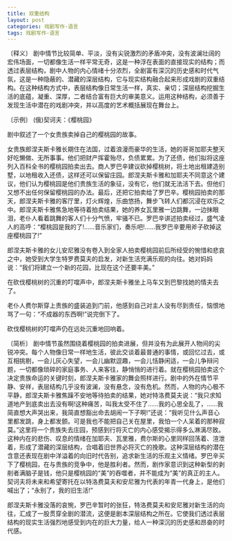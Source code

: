 ```yaml
---
title: 双重结构
layout: post
categories: 戏剧写作-语言
tags: 戏剧写作-语言
---
```


〔释义〕 剧中情节比较简单、平淡，没有尖锐激烈的矛盾冲突，没有波澜壮阔的宏伟场面，一切都像生活一样平常无奇，这是一种浮在表面的直接现实的结构；而透过表层结构，剧中人物的内心情绪十分浓烈，全剧富有深沉的历史感和时代气氛，这是一种隐蔽的、潜藏的深层结构，它与现实结构融合起来形成戏剧的双重结构。在这种结构方式中，表层结构像日常生活一样，真实、亲切；深层结构挖掘生活的底蕴，凝重、深厚，二者结合富有巨大的审美意义。运用这种结构，必须善于发现生活中潜在的戏剧冲突，并以高度的艺术概括展现在舞台上。

〔示例〕 (俄)契诃夫：《樱桃园》

剧中叙述了一个女贵族卖掉自己的樱桃园的故事。

女贵族郎涅夫斯卡雅长期住在法国，过着浪漫而豪华的生活，她的哥哥加耶夫整天好吃懒做、无所事事。他们把财产挥霍殆尽，负债累累。为了还债，他们拟将这座列入百科全书的樱桃园拍卖出去。商人罗巴辛建议砍掉樱桃树，将土地出租建造别墅，以地租收入还债，这样还可以保留庄园。郎涅夫斯卡雅和加耶夫不同意这个建议，他们认为樱桃园是他们贵族生活的象征，没有它，他们就无法活下去。但他们又想不出任何保留樱桃园的办法。最后，还把它拍卖给了罗巴辛。樱桃园拍卖的那天，郎涅夫斯卡雅的客厅里，灯火辉煌，乐曲悠扬，舞步飞转人们都沉浸在欢乐之中。郎涅夫斯卡雅焦急地等待着拍卖结果，她的养女瓦里雅一边跳舞，一边抹眼泪，老仆人看着跳舞的客人们十分气愤，牢骚不已。罗巴辛讲述拍卖经过，盛气凌人的高呼：“樱桃园是我的了!……音乐家们，奏乐吧!……我罗巴辛要用斧子砍掉这座樱桃园了!”

郎涅夫斯卡雅的女儿安尼雅没有卷入到全家人拍卖樱桃园前后所经受的惋惜和悲哀之中，她受到大学生特罗费莫夫的启发，对新生活充满乐观的向往。她对妈妈说：“我们将建立一个新的花园，比现在这个还要丰美。”

在砍伐樱桃树的沉重的叮噹声中，郎涅夫斯卡雅坐上马车又到巴黎找她的情夫去了。

老仆人费尔斯穿上贵族的盛装追到门前，他感到自己对主人没有尽到责任，恼恨地骂了一句：“不成器的东西啊!”说完倒下了。

砍伐樱桃树的叮噹声仍在远处沉重地回响着。

〔简析〕 剧中情节虽然围绕着樱桃园的拍卖进展，但并没有为此展开人物间的尖锐冲突。每个人物像日常一样地生活，彼此交谈着最普通的事情，或回忆过去，或互相挑剔，一会儿灰心失望，一会儿幽默逗趣，一会儿恬静闲适，一会儿争辩问题，一切都像琐碎的家庭事务、人来客往，静悄悄的进行着。就在樱桃园拍卖这个决定贵族命运的关键时刻，郎涅夫斯卡雅家的舞会照样进行。剧中的外在情节平静、安祥，表层结构几乎没有波澜，没有悬念，没有危机。然而，人物的内心极不平静，郎涅夫斯卡雅焦躁不安地等待拍卖的结果，她对特洛费莫夫说：“我只求知道地产到底卖出去没有啊!这种痛苦，叫我太受不住了……我的心思全乱了，……我简直想大声哭出来，我简直想豁出命去胡闹一下子啊!”还说：“我听见什么声音心里都发跳，身上都发颤。可是我也不能把自己关在屋里，我怕一个人呆着的那种寂莫。”这里将一个贵族失去庄园，预感到行将灭亡的内心感受揭示得多么淋漓尽致。这种内在的悲伤、叹息的情绪在加耶夫、瓦里雅，费尔斯的心里同样回荡着、渲泄着，形成了潜藏的深层结构，合唱着旧世界必将灭亡的挽歌。这种深层结构的潜在含意还表现在剧中洋溢着的向旧时代告别，追求新生活的乐观主义情绪。罗巴辛买下了樱桃园，在与贵族的竞争中，他是胜利者。然而，剧作家意识到这种新型的剥削者满脑子是钱，他只是樱桃园的“美”的吞噬者，并不能成为“美”的真正的主人。契诃夫将未来和希望寄托在以特洛费莫夫和安尼雅为代表的年青一代身上，是他们喊出了；“永别了，我的旧生活!”

郎涅夫斯卡雅没落的哀惋，罗巴辛暂时的张狂，特洛费莫夫和安尼雅对新生活的向往，汇成了一股贯穿全剧的潜流，这便是剧本深层结构之所在。它使我们透过表层结构的现实生活强烈地感受到内在的巨大力量，给人一种深沉的历史感和昂奋的时代感。 